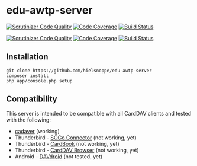 # edu-awtp-server

[![Scrutinizer Code Quality](https://scrutinizer-ci.com/g/hielsnoppe/edu-awtp-server/badges/quality-score.png?b=master)](https://scrutinizer-ci.com/g/hielsnoppe/edu-awtp-server/?branch=master)
[![Code Coverage](https://scrutinizer-ci.com/g/hielsnoppe/edu-awtp-server/badges/coverage.png?b=master)](https://scrutinizer-ci.com/g/hielsnoppe/edu-awtp-server/?branch=master)
[![Build Status](https://scrutinizer-ci.com/g/hielsnoppe/edu-awtp-server/badges/build.png?b=master)](https://scrutinizer-ci.com/g/hielsnoppe/edu-awtp-server/build-status/master)

[![Scrutinizer Code Quality](https://scrutinizer-ci.com/g/hielsnoppe/edu-awtp-server/badges/quality-score.png?b=develop)](https://scrutinizer-ci.com/g/hielsnoppe/edu-awtp-server/?branch=develop)
[![Code Coverage](https://scrutinizer-ci.com/g/hielsnoppe/edu-awtp-server/badges/coverage.png?b=develop)](https://scrutinizer-ci.com/g/hielsnoppe/edu-awtp-server/?branch=develop)
[![Build Status](https://scrutinizer-ci.com/g/hielsnoppe/edu-awtp-server/badges/build.png?b=develop)](https://scrutinizer-ci.com/g/hielsnoppe/edu-awtp-server/build-status/develop)

## Installation

    git clone https://github.com/hielsnoppe/edu-awtp-server
    composer install
    php app/console.php setup

## Compatibility

This server is intended to be compatible with all CardDAV clients and tested with the following:

* [cadaver](http://www.webdav.org/cadaver/) (working)
* Thunderbird - [SOGo Connector](https://sogo.nu/download.html#/frontends) (not working, yet)
* Thunderbird - [CardBook](https://addons.mozilla.org/en-US/thunderbird/addon/cardbook/) (not working, yet)
* Thunderbird - [CardDAV Browser](https://addons.mozilla.org/en-US/thunderbird/addon/carddav-browser/) (not working, yet)
* Android - [DAVdroid](https://davdroid.bitfire.at/) (not tested, yet)
